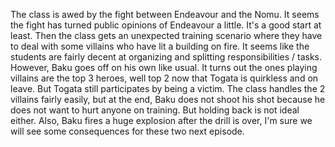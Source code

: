 The class is awed by the fight between Endeavour and the Nomu. It seems the fight has turned public opinions of Endeavour a little. It's a good start at least. Then the class gets an unexpected training scenario where they have to deal with some villains who have lit a building on fire. It seems like the students are fairly decent at organizing and splitting responsibilities / tasks. However, Baku goes off on his own like usual. It turns out the ones playing villains are the top 3 heroes, well top 2 now that Togata is quirkless and on leave. But Togata still participates by being a victim. The class handles the 2 villains fairly easily, but at the end, Baku does not shoot his shot because he does not want to hurt anyone on training. But holding back is not ideal either. Also, Baku fires a huge explosion after the drill is over, I'm sure we will see some consequences for these two next episode.


